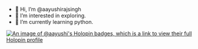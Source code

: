 - 👋 Hi, I’m @aayushirajsingh
- 👀 I’m interested in exploring.
- 🌱 I’m currently learning python.

 [![An image of @aayushi's Holopin badges, which is a link to view their full Holopin profile](https://holopin.me/aayushi)](https://holopin.io/@aayushi)
<!--
**aayushirajsingh/AayushiRajSingh** is a ✨ _special_ ✨ repository because its `README.md` (this file) appears on your GitHub profile.

Here are some ideas to get you started:

- 🔭 I’m currently working on ...

- 👯 I’m looking to collaborate on ...
- 🤔 I’m looking for help with ...
- 💬 Ask me about ...
- 📫 How to reach me: ...
- 😄 Pronouns: ...
- ⚡ Fun fact: ...
-->
